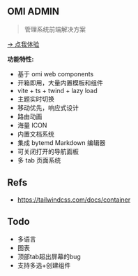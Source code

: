 ## OMI ADMIN

> 管理系统前端解决方案

[→ 点我体验](https://tencent.github.io/omi/packages/admin/dist/index.html)

**功能特性:**

* 基于 omi web components
* 开箱即用，大量内置模板和组件
* vite + ts + twind + lazy load
* 主题实时切换
* 移动优先，响应式设计
* 路由动画
* 海量 ICON 
* 内置文档系统
* 集成 bytemd Markdown 编辑器
* 可关闭打开的导航面板
* 多 tab 页面系统



## Refs

* https://tailwindcss.com/docs/container



## Todo

* 多语言
* 图表
* 顶部tab超出屏幕的bug
* 支持多选+创建组件
